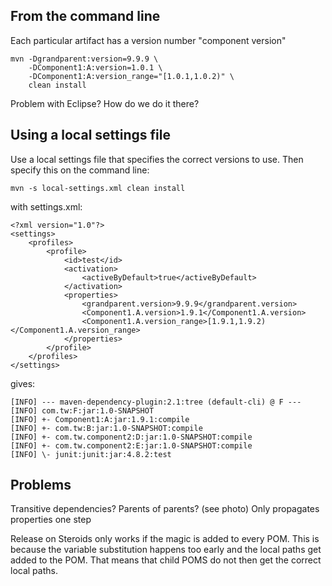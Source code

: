 From the command line
---------------------

Each particular artifact has a version number "component version"

	mvn -Dgrandparent:version=9.9.9 \
		-DComponent1:A:version=1.0.1 \
		-DComponent1:A:version_range="[1.0.1,1.0.2)" \
		clean install

Problem with Eclipse? How do we do it there?

Using a local settings file
---------------------------

Use a local settings file that specifies the correct versions to use. Then specify this on the command line:

	mvn -s local-settings.xml clean install
	
with settings.xml:

	<?xml version="1.0"?>
	<settings>
		<profiles>
			<profile>
				<id>test</id>
				<activation>
					<activeByDefault>true</activeByDefault>
				</activation>
				<properties>
					<grandparent.version>9.9.9</grandparent.version>
					<Component1.A.version>1.9.1</Component1.A.version>
					<Component1.A.version_range>[1.9.1,1.9.2)</Component1.A.version_range>
				</properties>
			</profile>
		</profiles>
	</settings>

gives:

	[INFO] --- maven-dependency-plugin:2.1:tree (default-cli) @ F ---
	[INFO] com.tw:F:jar:1.0-SNAPSHOT
	[INFO] +- Component1:A:jar:1.9.1:compile
	[INFO] +- com.tw:B:jar:1.0-SNAPSHOT:compile
	[INFO] +- com.tw.component2:D:jar:1.0-SNAPSHOT:compile
	[INFO] +- com.tw.component2:E:jar:1.0-SNAPSHOT:compile
	[INFO] \- junit:junit:jar:4.8.2:test


Problems
--------

Transitive dependencies? 
Parents of parents? (see photo)
Only propagates properties one step

Release on Steroids only works if the magic is added to every POM. This is because the variable substitution happens too early and the local paths get added to the POM. That means that child POMS do not then get the correct local paths.

